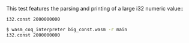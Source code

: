 This test features the parsing and printing of a large i32 numeric value::
```wasm
i32.const 2000000000
```

```sh
$ wasm_coq_interpreter big_const.wasm -r main
i32.const 2000000000

```

